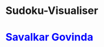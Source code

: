 # Sudoku-Visualiser
<html>
  <body>
    <h1 style='color:blue;'>Savalkar Govinda</h1>
  </body>
  </html>
